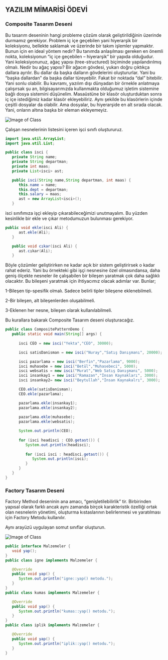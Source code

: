 ## YAZILIM MİMARİSİ ÖDEVİ
### Composite Tasarım Deseni
Bu tasarım deseninin hangi probleme çözüm olarak geliştirildiğinin üzerinde durmamız gerekiyor. Problem iç içe geçebilen yani hiyerarşik bir koleksiyonu, bellekte saklamak ve üzerinde bir takım işlemler yapmaktır. Bunun için en ideal yöntem nedir?
Bu tanımda anlaşılması gereken en önemli nokta, koleksiyonun “iç içe geçebilen – hiyerarşik” bir yapıda olduğudur. Yani koleksiyonunuz, ağaç yapısı (tree-structured) biçiminde yapılandırılmış olmalı. Nedir bu ağaç yapısı? Bir ağacın gövdesi, yukarı doğru çıktıkça dallara ayrılır. Bu dallar da başka dalların gövdelerini oluştururlar. Yani bu “başka dallardan” da başka dallar türeyebilir. Fakat bir noktada “dal” bitebilir. Yani sonlu olabilir.
Bu kavramı, yazılım dışı dünyadan bir örnekle anlatmaya çalışırsak şu an, bilgisayarımızda kullanmakta olduğumuz işletim sistemine bağlı dosya sistemini düşünelim. Masaüstüne bir klasör oluşturduktan sonra iç içe istediğimiz kadar klasör ekleyebiliriz. Aynı şekilde bu klasörlerin içinde çeşitli dosyalar da olabilir. Ama dosyalar, bu hiyerarşide en alt sırada olacak. Yani, onların altına başka bir eleman ekleyemeyiz.

![Image of Class](https://github.com/fatmakzlrmk/Yazilim-Mimarisi-Odev/blob/master/composite.png)


Çalışan nesnelerinin listesini içeren işci sınıfı oluştururuz.
```java
import java.util.ArrayList;
import java.util.List;

public class isci {
   private String name;
   private String departman;
   private int maas;
   private List<isci> ast;

   public isci(String name,String departman, int maas) {
      this.name = name;
      this.dept = departman;
      this.salary = maas;
      ast = new ArrayList<isci>();
   }

```
isci sınıfımıza işçi ekleyip çıkarabileceğimizi unutmayalım. Bu yüzden kesinlikle bir ekle ve çıkar metodumuzun bulunması gerekiyor.

```java
public void ekle(isci Ali) {
      ast.ekle(Ali);
   }

   public void cıkar(isci Ali) {
      ast.cıkar(Ali);
   }
```
Böyle çözümler geliştirirken ne kadar açık bir sistem geliştirirsek o kadar rahat ederiz. Yani bu örnekteki gibi işçi nesnesine özel olmasındansa, daha geniş ölçekte nesneler ile çalışabilen bir bileşen yaratmak çok daha sağlıklı olacaktır. Bu bileşeni yaratmak için ihtiyacımız olacak adımlar var. Bunlar;

1-Bileşen tip-spesifik olmalı. Sadece belirli tipler bileşene eklenebilmeli.

2-Bir bileşen, alt bileşenlerden oluşabilmeli.

3-Eklenen her nesne, bileşen olarak kullanılabilmeli.

Bu kurallara bakarak Composite Tasarım deseni oluşturacağız.
```java
public class CompositePatternDemo {
   public static void main(String[] args) {
   
      isci CEO = new isci("Yekta","CEO", 30000);

      isci satisDanisman = new isci("Nuray","Satış Danışmanı", 20000);

      isci pazarlama = new isci("Berfin","Pazarlama", 9000);
      isci muhasebe = new isci("Betül","Muhasebeci", 5000);
      isci websatis = new isci("Murat","Web Satış Danışmanı", 5000);
      isci insankay1 = new isci("Ramazan","İnsan Kaynakları", 3000);
      isci insankay2= new isci("Beytullah","İnsan Kaynakalrı", 3000);

      CEO.ekle(satisDanisman);
      CEO.ekle(pazarlama);

      pazarlama.ekle(insankay1);
      pazarlama.ekle(insankay2);
      
      pazarlama.ekle(muhasebe);
      pazarlama.ekle(websatis);

      System.out.println(CEO); 
      
      for (isci headisci : CEO.getast()) {
         System.out.println(headisci);
         
         for (isci isci : headisci.getast()) {
            System.out.println(isci);
         }
      }		
   }
}

```

### Factory Tasarım Deseni
Factory Method deseninin ana amacı, “genişletilebilirlik” tir. Birbirinden yapısal olarak farklı ancak aynı zamanda birçok karakteristik özelliği ortak olan nesnelerin yönetimi, oluşturma kıstaslarının belirlenmesi ve yaratılması için Factory Metodu kullanılır.

Aynı arayüzü uygulayan somut sınıflar oluşturun.

![Image of Class](https://github.com/fatmakzlrmk/Yazilim-Mimarisi-Odev/blob/master/malzemelerjava.png)

```java
public interface Malzemeler {
   void yap();
}
public class igne implements Malzemeler {

   @Override
   public void yap() {
      System.out.println("igne::yap() metodu.");
   }
}
public class kumas implements Malzemeler {

   @Override
   public void yap() {
      System.out.println("kumas::yap() metodu.");
   }
}
public class iplik implements Malzemeler {

   @Override
   public void yap() {
      System.out.println("iplik::yap() metodu.");
   }
}
```
